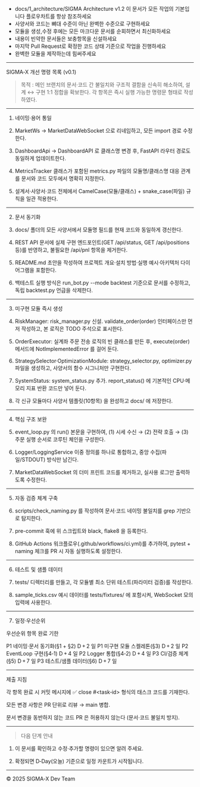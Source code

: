 - docs/1_architecture/SIGMA Architecture v1.2 이 문서가 모든 작업의 기본입니다 플로우차트를 항상 참조하세요
- 사양서와 코드는 뼈대 수준이 아닌 완벽한 수준으로 구현하세요
- 모듈을 생성,수정 후에는 모든 마크다운 문서를 순회하면서 최신화하세요
- 내용이 빈약한 문서들은 보충항목을 신설하세요
- 마지막 Pull Request로 확정한 코드 상태 기준으로 작업을 진행하세요
- 완벽한 모듈을 제작하는데 힘써주세요

---
SIGMA‑X 개선 명령 목록 (v0.1)

> 목적 : 메인 브랜치의 문서·코드 간 불일치와 구조적 결함을 신속히 해소하여, 설계 ↔ 구현 1:1 정합을 확보한다. 각 항목은 즉시 실행 가능한 명령문 형태로 작성하였다.




---

1. 네이밍·용어 통일

1. MarketWs → MarketDataWebSocket 으로 리네임하고, 모든 import 경로 수정한다.


2. DashboardApi → DashboardAPI 로 클래스명 변경 후, FastAPI 라우터 경로도 동일하게 업데이트한다.


3. MetricsTracker 클래스가 포함된 metrics.py 파일의 모듈명/클래스명 대응 관계를 문서와 코드 모두에서 명확히 지정한다.


4. 설계서·사양서·코드 전체에서 CamelCase(모듈/클래스) + snake_case(파일) 규칙을 일관 적용한다.




---

2. 문서 동기화

1. docs/ 폴더의 모든 사양서에서 모듈명 필드를 현재 코드와 동일하게 갱신한다.


2. REST API 문서에 실제 구현 엔드포인트(GET /api/status, GET /api/positions 등)를 반영하고, 불필요한 /api/pnl 항목을 제거한다.


3. README.md 초안을 작성하여 프로젝트 개요·설치 방법·실행 예시·아키텍처 다이어그램을 포함한다.


4. 백테스트 실행 방식은 run_bot.py --mode backtest 기준으로 문서를 수정하고, 독립 backtest.py 언급을 삭제한다.




---

3. 미구현 모듈 즉시 생성

1. RiskManager: risk_manager.py 신설. validate_order(order) 인터페이스만 먼저 작성하고, 본 로직은 TODO 주석으로 표시한다.


2. OrderExecutor: 실계좌 주문 전송 로직의 빈 클래스를 만든 후, execute(order) 메서드에 NotImplementedError 를 걸어 둔다.


3. StrategySelector·OptimizationModule: strategy_selector.py, optimizer.py 파일을 생성하고, 사양서의 함수 시그니처만 구현한다.


4. SystemStatus: system_status.py 추가. report_status() 에 기본적인 CPU·메모리 지표 반환 코드만 넣어 둔다.


5. 각 신규 모듈마다 사양서 템플릿(10항목) 을 완성하고 docs/ 에 저장한다.




---

4. 핵심 구조 보완

1. event_loop.py 의 run() 본문을 구현하여, (1) 시세 수신 → (2) 전략 호출 → (3) 주문 실행 순서로 코루틴 체인을 구성한다.


2. Logger/LoggingService 이중 정의를 하나로 통합하고, 중앙 수집(파일/STDOUT) 방식만 남긴다.


3. MarketDataWebSocket 의 더미 프린트 코드를 제거하고, 실사용 로그만 출력하도록 수정한다.




---

5. 자동 검증 체계 구축

1. scripts/check_naming.py 를 작성하여 문서·코드 네이밍 불일치를 grep 기반으로 탐지한다.


2. pre-commit 훅에 위 스크립트와 black, flake8 을 등록한다.


3. GitHub Actions 워크플로우(.github/workflows/ci.yml)를 추가하여, pytest + naming 체크를 PR 시 자동 실행하도록 설정한다.




---

6. 테스트 및 샘플 데이터

1. tests/ 디렉터리를 만들고, 각 모듈별 최소 단위 테스트(파라미터 검증)를 작성한다.


2. sample_ticks.csv 예시 데이터를 tests/fixtures/ 에 포함시켜, WebSocket 모의 입력에 사용한다.




---

7. 일정·우선순위

우선순위	항목	완료 기한

P1	네이밍·문서 동기화(§1 + §2)	D + 2 일
P1	미구현 모듈 스켈레톤(§3)	D + 2 일
P2	EventLoop 구현(§4‑1)	D + 4 일
P2	Logger 통합(§4‑2)	D + 4 일
P3	CI/검증 체계(§5)	D + 7 일
P3	테스트/샘플 데이터(§6)	D + 7 일



---

제출 지침

각 항목 완료 시 커밋 메시지에 ✅ close #<task‑id> 형식의 태스크 코드를 기재한다.

모든 변경 사항은 PR 단위로 리뷰 → main 병합.

문서 변경을 동반하지 않는 코드 PR 은 허용하지 않는다 (문서·코드 불일치 방지).



---

> 다음 단계 안내

1. 이 문서를 확인하고 수정·추가할 명령이 있으면 알려 주세요.


2. 확정되면 D‑Day(오늘) 기준으로 일정 카운트가 시작됩니다.






---

© 2025 SIGMA‑X Dev Team

